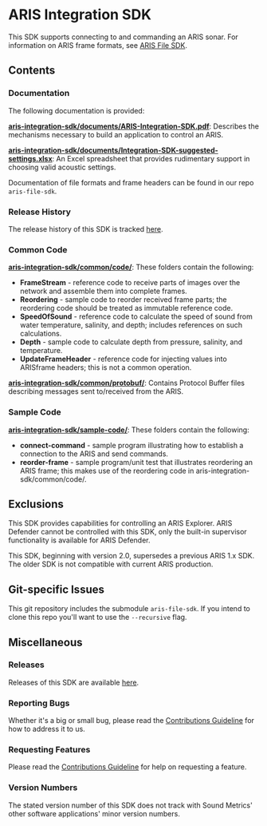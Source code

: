 # ARIS Integration SDK
This SDK supports connecting to and commanding an ARIS sonar.
For information on ARIS frame formats, see [ARIS File SDK](https://github.com/SoundMetrics/aris-file-sdk).

## Contents

### Documentation
The following documentation is provided:

**[aris-integration-sdk/documents/ARIS-Integration-SDK.pdf](documents/ARIS-Integration-SDK.pdf)**:
Describes the mechanisms necessary to build an application to control an ARIS.

**[aris-integration-sdk/documents/Integration-SDK-suggested-settings.xlsx](documents/Integration-SDK-suggested-settings.xlsx)**:
An Excel spreadsheet that provides rudimentary support in choosing valid acoustic settings.

Documentation of file formats and frame headers can be found in our repo `aris-file-sdk`.

### Release History
The release history of this SDK is tracked [here](release-history.md).

### Common Code

**[aris-integration-sdk/common/code/](common/code/)**: These folders contain the following:

- **FrameStream** - reference code to receive parts of images over the network and assemble them into complete frames.
- **Reordering** - sample code to reorder received frame parts; the reordering code should be treated as immutable reference code.
- **SpeedOfSound** - reference code to calculate the speed of sound from water temperature, salinity, and depth; includes references on such calculations.
- **Depth** - sample code to calculate depth from pressure, salinity, and temperature.
- **UpdateFrameHeader** - reference code for injecting values into ARISframe headers; this is not a common operation.

**[aris-integration-sdk/common/protobuf/](common/protobuf/)**:
Contains Protocol Buffer files describing messages sent to/received from the ARIS.

### Sample Code

**[aris-integration-sdk/sample-code/](sample-code/)**: These folders contain the following:

- **connect-command** - sample program illustrating how to establish a connection to the ARIS and send commands.
- **reorder-frame** - sample program/unit test that illustrates reordering an ARIS frame; this makes use of the reordering code in aris-integration-sdk/common/code/.

## Exclusions
This SDK provides capabilities for controlling an ARIS Explorer. ARIS Defender cannot be controlled with this SDK, only the built-in supervisor functionality is available for ARIS Defender.

This SDK, beginning with version 2.0, supersedes a previous ARIS 1.x SDK. The older SDK is not compatible with current ARIS production.

## Git-specific Issues
This git repository includes the submodule `aris-file-sdk`. If you intend to clone this repo
you'll want to use the `--recursive` flag.

## Miscellaneous

### Releases

Releases of this SDK are available [here](https://github.com/SoundMetrics/aris-integration-sdk/releases).

### Reporting Bugs

Whether it's a big or small bug, please read the
[Contributions Guideline](CONTRIBUTING.md) for how to address it to us.

### Requesting Features

Please read the [Contributions Guideline](CONTRIBUTING.md) for help on requesting a feature.

### Version Numbers
The stated version number of this SDK does not track with Sound Metrics' other software applications' minor version numbers.
